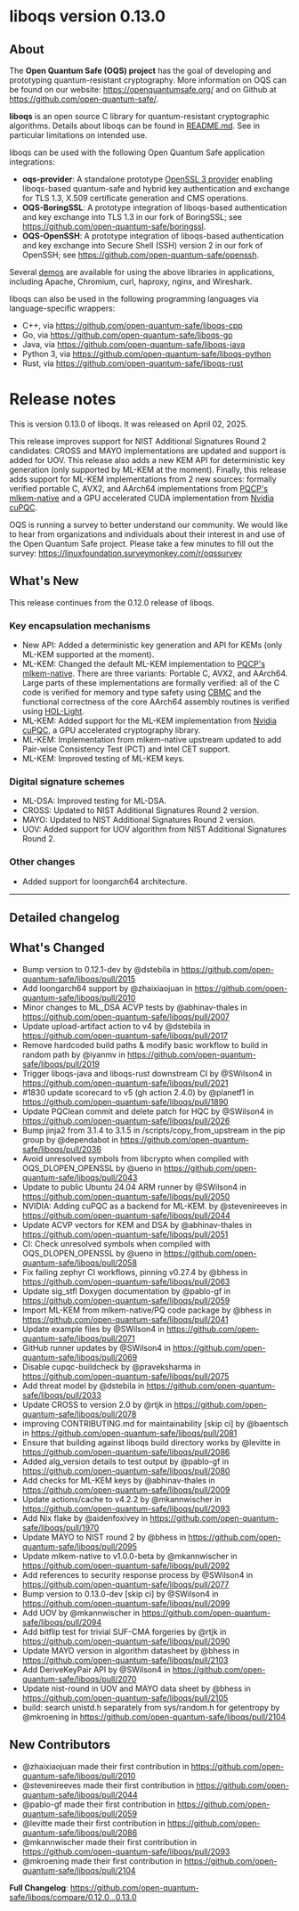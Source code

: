 liboqs version 0.13.0
=====================

About
-----

The **Open Quantum Safe (OQS) project** has the goal of developing and prototyping quantum-resistant cryptography.  More information on OQS can be found on our website: https://openquantumsafe.org/ and on Github at https://github.com/open-quantum-safe/.  

**liboqs** is an open source C library for quantum-resistant cryptographic algorithms.  Details about liboqs can be found in [README.md](https://github.com/open-quantum-safe/liboqs/blob/main/README.md).  See in particular limitations on intended use.

liboqs can be used with the following Open Quantum Safe application integrations:

- **oqs-provider**: A standalone prototype [OpenSSL 3 provider](https://www.openssl.org/docs/manmaster/man7/provider.html) enabling liboqs-based quantum-safe and hybrid key authentication and exchange for TLS 1.3, X.509 certificate generation and CMS operations.
- **OQS-BoringSSL**: A prototype integration of liboqs-based authentication and key exchange into TLS 1.3 in our fork of BoringSSL; see https://github.com/open-quantum-safe/boringssl.
- **OQS-OpenSSH**: A prototype integration of liboqs-based authentication and key exchange into Secure Shell (SSH) version 2 in our fork of OpenSSH; see https://github.com/open-quantum-safe/openssh.

Several [demos](https://github.com/open-quantum-safe/oqs-demos) are available for using the above libraries in applications, including Apache, Chromium, curl, haproxy, nginx, and Wireshark.

liboqs can also be used in the following programming languages via language-specific wrappers:

- C++, via https://github.com/open-quantum-safe/liboqs-cpp
- Go, via https://github.com/open-quantum-safe/liboqs-go
- Java, via https://github.com/open-quantum-safe/liboqs-java
- Python 3, via https://github.com/open-quantum-safe/liboqs-python
- Rust, via https://github.com/open-quantum-safe/liboqs-rust

Release notes
=============

This is version 0.13.0 of liboqs. It was released on April 02, 2025.

This release improves support for NIST Additional Signatures Round 2 candidates: CROSS and MAYO implementations are updated and support is added for UOV. This release also adds a new KEM API for deterministic key generation (only supported by ML-KEM at the moment). Finally, this release adds support for ML-KEM implementations from 2 new sources: formally verified portable C, AVX2, and AArch64 implementations from [PQCP's mlkem-native](https://github.com/pq-code-package/mlkem-native) and a GPU accelerated CUDA implementation from [Nvidia cuPQC](https://developer.nvidia.com/cupqc). 

OQS is running a survey to better understand our community. We would like to hear from organizations and individuals about their interest in and use of the Open Quantum Safe project. Please take a few minutes to fill out the survey: https://linuxfoundation.surveymonkey.com/r/oqssurvey

What's New
----------

This release continues from the 0.12.0 release of liboqs.

### Key encapsulation mechanisms

- New API: Added a deterministic key generation and API for KEMs (only ML-KEM supported at the moment).
- ML-KEM: Changed the default ML-KEM implementation to [PQCP's mlkem-native](https://github.com/pq-code-package/mlkem-native). There are three variants: Portable C, AVX2, and AArch64. Large parts of these implementations are formally verified: all of the C code is verified for memory and type safety using [CBMC](https://github.com/diffblue/cbmc) and the functional correctness of the core AArch64 assembly routines is verified using [HOL-Light](https://github.com/jrh13/hol-light). 
- ML-KEM: Added support for the ML-KEM implementation from [Nvidia cuPQC](https://developer.nvidia.com/cupqc), a GPU accelerated cryptography library.
- ML-KEM: Implementation from mlkem-native upstream updated to add Pair-wise Consistency Test (PCT) and Intel CET support.
- ML-KEM: Improved testing of ML-KEM keys.

### Digital signature schemes

- ML-DSA: Improved testing for ML-DSA.
- CROSS: Updated to NIST Additional Signatures Round 2 version.
- MAYO: Updated to NIST Additional Signatures Round 2 version.
- UOV: Added support for UOV algorithm from NIST Additional Signatures Round 2.

### Other changes

- Added support for loongarch64 architecture.

---

Detailed changelog
------------------

## What's Changed
* Bump version to 0.12.1-dev by @dstebila in https://github.com/open-quantum-safe/liboqs/pull/2015
* Add loongarch64 support by @zhaixiaojuan in https://github.com/open-quantum-safe/liboqs/pull/2010
* Minor changes to ML_DSA ACVP tests by @abhinav-thales in https://github.com/open-quantum-safe/liboqs/pull/2007
* Update upload-artifact action to v4 by @dstebila in https://github.com/open-quantum-safe/liboqs/pull/2017
* Remove hardcoded build paths & modify basic workflow to build in random path by @iyanmv in https://github.com/open-quantum-safe/liboqs/pull/2019
* Trigger liboqs-java and liboqs-rust downstream CI by @SWilson4 in https://github.com/open-quantum-safe/liboqs/pull/2021
* #1830 update scorecard to v5 (gh action 2.4.0) by @planetf1 in https://github.com/open-quantum-safe/liboqs/pull/1890
* Update PQClean commit and delete patch for HQC by @SWilson4 in https://github.com/open-quantum-safe/liboqs/pull/2026
* Bump jinja2 from 3.1.4 to 3.1.5 in /scripts/copy_from_upstream in the pip group by @dependabot in https://github.com/open-quantum-safe/liboqs/pull/2036
* Avoid unresolved symbols from libcrypto when compiled with OQS_DLOPEN_OPENSSL by @ueno in https://github.com/open-quantum-safe/liboqs/pull/2043
* Update to public Ubuntu 24.04 ARM runner by @SWilson4 in https://github.com/open-quantum-safe/liboqs/pull/2050
* NVIDIA: Adding cuPQC as a backend for ML-KEM. by @stevenireeves in https://github.com/open-quantum-safe/liboqs/pull/2044
* Update ACVP vectors for KEM and DSA by @abhinav-thales in https://github.com/open-quantum-safe/liboqs/pull/2051
* CI: Check unresolved symbols when compiled with OQS_DLOPEN_OPENSSL by @ueno in https://github.com/open-quantum-safe/liboqs/pull/2058
* Fix failing zephyr CI workflows, pinning v0.27.4 by @bhess in https://github.com/open-quantum-safe/liboqs/pull/2063
* Update sig_stfl Doxygen documentation by @pablo-gf in https://github.com/open-quantum-safe/liboqs/pull/2059
* Import ML-KEM from mlkem-native/PQ code package by @bhess in https://github.com/open-quantum-safe/liboqs/pull/2041
* Update example files by @SWilson4 in https://github.com/open-quantum-safe/liboqs/pull/2071
* GitHub runner updates by @SWilson4 in https://github.com/open-quantum-safe/liboqs/pull/2069
* Disable cupqc-buildcheck by @praveksharma in https://github.com/open-quantum-safe/liboqs/pull/2075
* Add threat model by @dstebila in https://github.com/open-quantum-safe/liboqs/pull/2033
* Update CROSS to version 2.0 by @rtjk in https://github.com/open-quantum-safe/liboqs/pull/2078
* improving CONTRIBUTING.md for maintainability [skip ci] by @baentsch in https://github.com/open-quantum-safe/liboqs/pull/2081
* Ensure that building against liboqs build directory works by @levitte in https://github.com/open-quantum-safe/liboqs/pull/2086
* Added alg_version details to test output by @pablo-gf in https://github.com/open-quantum-safe/liboqs/pull/2080
* Add checks for ML-KEM keys by @abhinav-thales in https://github.com/open-quantum-safe/liboqs/pull/2009
* Update actions/cache to v4.2.2 by @mkannwischer in https://github.com/open-quantum-safe/liboqs/pull/2093
* Add Nix flake by @aidenfoxivey in https://github.com/open-quantum-safe/liboqs/pull/1970
* Update MAYO to NIST round 2 by @bhess in https://github.com/open-quantum-safe/liboqs/pull/2095
* Update mlkem-native to v1.0.0-beta by @mkannwischer in https://github.com/open-quantum-safe/liboqs/pull/2092
* Add references to security response process by @SWilson4 in https://github.com/open-quantum-safe/liboqs/pull/2077
* Bump version to 0.13.0-dev [skip ci] by @SWilson4 in https://github.com/open-quantum-safe/liboqs/pull/2099
* Add UOV  by @mkannwischer in https://github.com/open-quantum-safe/liboqs/pull/2094
* Add bitflip test for trivial SUF-CMA forgeries by @rtjk in https://github.com/open-quantum-safe/liboqs/pull/2090
* Update MAYO version in algorithm datasheet by @bhess in https://github.com/open-quantum-safe/liboqs/pull/2103
* Add DeriveKeyPair API by @SWilson4 in https://github.com/open-quantum-safe/liboqs/pull/2070
* Update nist-round in UOV and MAYO data sheet by @bhess in https://github.com/open-quantum-safe/liboqs/pull/2105
* build: search unistd.h separately from sys/random.h for getentropy by @mkroening in https://github.com/open-quantum-safe/liboqs/pull/2104

## New Contributors
* @zhaixiaojuan made their first contribution in https://github.com/open-quantum-safe/liboqs/pull/2010
* @stevenireeves made their first contribution in https://github.com/open-quantum-safe/liboqs/pull/2044
* @pablo-gf made their first contribution in https://github.com/open-quantum-safe/liboqs/pull/2059
* @levitte made their first contribution in https://github.com/open-quantum-safe/liboqs/pull/2086
* @mkannwischer made their first contribution in https://github.com/open-quantum-safe/liboqs/pull/2093
* @mkroening made their first contribution in https://github.com/open-quantum-safe/liboqs/pull/2104

**Full Changelog**: https://github.com/open-quantum-safe/liboqs/compare/0.12.0...0.13.0